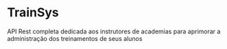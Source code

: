 # TrainSys
API Rest completa dedicada aos instrutores de academias para aprimorar a administração dos treinamentos de seus alunos
